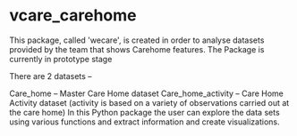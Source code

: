 # vcare_carehome
This package, called 'wecare', is created in order to analyse datasets provided by the team that shows Carehome features. The Package is currently in prototype stage

There are 2 datasets –

Care_home – Master Care Home dataset
Care_home_activity – Care Home Activity dataset (activity is based on a variety of observations carried out at the care home)
In this Python package the user can explore the data sets using various functions and extract information and create visualizations.

